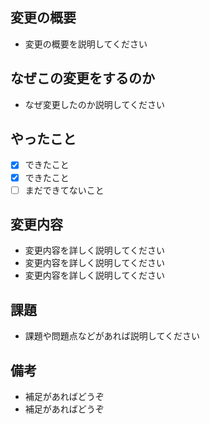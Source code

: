 ## 変更の概要

* 変更の概要を説明してください

## なぜこの変更をするのか

* なぜ変更したのか説明してください

## やったこと

* [x] できたこと
* [x] できたこと
* [ ] まだできてないこと

## 変更内容

* 変更内容を詳しく説明してください
* 変更内容を詳しく説明してください
* 変更内容を詳しく説明してください

## 課題

* 課題や問題点などがあれば説明してください  

## 備考

* 補足があればどうぞ
* 補足があればどうぞ